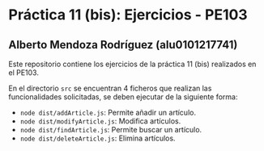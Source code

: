 # Práctica 11 (bis): Ejercicios - PE103

## Alberto Mendoza Rodríguez (alu0101217741)

Este repositorio contiene los ejercicios de la práctica 11 (bis) realizados en el PE103.

En el directorio `src` se encuentran 4 ficheros que realizan las funcionalidades solicitadas, se deben ejecutar de la siguiente forma:
* `node dist/addArticle.js`: Permite añadir un artículo.
* `node dist/modifyArticle.js`: Modifica artículos.
* `node dist/findArticle.js`: Permite buscar un artículo.
* `node dist/deleteArticle.js`: Elimina artículos.
